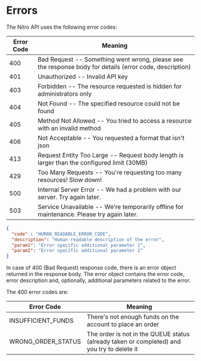 # Errors

The Nitro API uses the following error codes:


Error Code | Meaning
---------- | -------
400 | Bad Request -- Something went wrong, please see the response body for details (error code, description)
401 | Unauthorized -- Invalid API key
403 | Forbidden -- The resource requested is hidden for administrators only
404 | Not Found -- The specified resource could not be found
405 | Method Not Allowed -- You tried to access a resource with an invalid method
406 | Not Acceptable -- You requested a format that isn't json
413 | Request Entity Too Large -- Request body length is larger than the configured limit (30MB)
429 | Too Many Requests -- You're requesting too many resources! Slow down!
500 | Internal Server Error -- We had a problem with our server. Try again later.
503 | Service Unavailable -- We're temporarily offline for maintenance. Please try again later.


```json
{
  "code" : "HUMAN_READABLE_ERROR_CODE",
  "description": "Human readable description of the error",
  "param1": "Error specific additional parameter 1",
  "param2": "Error specific additional parameter 2"
}
```
In case of 400 (Bad Request) response code, there is an error object returned in the response body. The error object contains the error code, error description and, optionally, additional parameters related to the error.

The 400 error codes are:

Error Code | Meaning
---------- | -------
INSUFFICIENT_FUNDS | There's not enough funds on the account to place an order
WRONG_ORDER_STATUS | The order is not in the QUEUE status (already taken or completed) and you try to delete it
